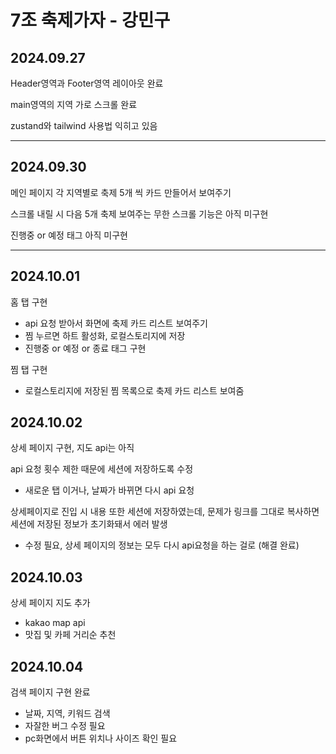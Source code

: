 # 7조 축제가자 - 강민구

## 2024.09.27

Header영역과 Footer영역 레이아웃 완료

main영역의 지역 가로 스크롤 완료

zustand와 tailwind 사용법 익히고 있음

---

## 2024.09.30

메인 페이지 각 지역별로 축제 5개 씩 카드 만들어서 보여주기

스크롤 내릴 시 다음 5개 축제 보여주는 무한 스크롤 기능은 아직 미구현

진행중 or 예정 태그 아직 미구현

---

## 2024.10.01

홈 탭 구현
- api 요청 받아서 화면에 축제 카드 리스트 보여주기
- 찜 누르면 하트 활성화, 로컬스토리지에 저장
- 진행중 or 예정 or 종료 태그 구현

찜 탭 구현
- 로컬스토리지에 저장된 찜 목록으로 축제 카드 리스트 보여줌

## 2024.10.02

상세 페이지 구현, 지도 api는 아직

api 요청 횟수 제한 때문에 세션에 저장하도록 수정
- 새로운 탭 이거나, 날짜가 바뀌면 다시 api 요청

상세페이지로 진입 시 내용 또한 세션에 저장하였는데,
문제가 링크를 그대로 복사하면 세션에 저장된 정보가 초기화돼서 에러 발생
- 수정 필요, 상세 페이지의 정보는 모두 다시 api요청을 하는 걸로 (해결 완료)

## 2024.10.03

상세 페이지 지도 추가
- kakao map api
- 맛집 및 카페 거리순 추천

## 2024.10.04

검색 페이지 구현 완료
- 날짜, 지역, 키워드 검색
- 자잘한 버그 수정 필요
- pc화면에서 버튼 위치나 사이즈 확인 필요